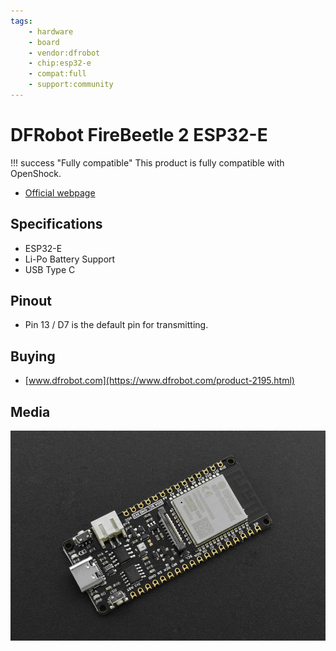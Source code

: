 ```yaml
---
tags:
    - hardware
    - board
    - vendor:dfrobot
    - chip:esp32-e
    - compat:full
    - support:community
---
```


# DFRobot FireBeetle 2 ESP32-E

!!! success "Fully compatible"
    This product is fully compatible with OpenShock.

- [Official webpage](https://wiki.dfrobot.com/FireBeetle_Board_ESP32_E_SKU_DFR0654)

## Specifications

- ESP32-E
- Li-Po Battery Support
- USB Type C

## Pinout

- Pin 13 / D7 is the default pin for transmitting.

## Buying

- [www.dfrobot.com](https://www.dfrobot.com/product-2195.html)

## Media

![DFRobot FireBeetle](../../../static/boards/dfrobot-firebeetle/firebeetle.jpg)
